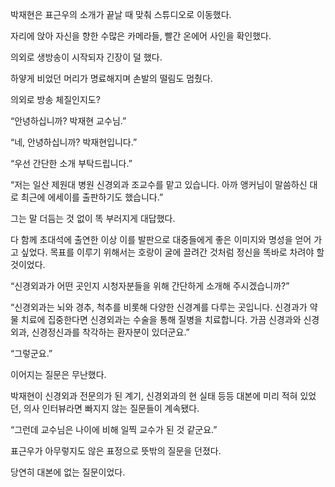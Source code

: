 박재현은 표근우의 소개가 끝날 때 맞춰 스튜디오로 이동했다.

자리에 앉아 자신을 향한 수많은 카메라들, 빨간 온에어 사인을 확인했다.

의외로 생방송이 시작되자 긴장이 덜 했다.

하얗게 비었던 머리가 명료해지며 손발의 떨림도 멈췄다.

의외로 방송 체질인지도?

“안녕하십니까? 박재현 교수님.”

“네, 안녕하십니까? 박재현입니다.”

“우선 간단한 소개 부탁드립니다.”

“저는 일산 제원대 병원 신경외과 조교수를 맡고 있습니다. 아까 앵커님이 말씀하신 대로 최근에 에세이를 출판하기도 했습니다.”

그는 말 더듬는 것 없이 똑 부러지게 대답했다.

다 함께 초대석에 출연한 이상 이를 발판으로 대중들에게 좋은 이미지와 명성을 얻어 가고 싶었다. 목표를 이루기 위해서는 호랑이 굴에 끌려간 것처럼 정신을 똑바로 차려야 할 것이었다.

“신경외과가 어떤 곳인지 시청자분들을 위해 간단하게 소개해 주시겠습니까?”

“신경외과는 뇌와 경추, 척추를 비롯해 다양한 신경계를 다루는 곳입니다. 신경과가 약물 치료에 집중한다면 신경외과는 수술을 통해 질병을 치료합니다. 가끔 신경과와 신경외과, 신경정신과를 착각하는 환자분이 있더군요.”

“그렇군요.”

이어지는 질문은 무난했다.

박재현이 신경외과 전문의가 된 계기, 신경외과의 현 실태 등등 대본에 미리 적혀 있었던, 의사 인터뷰라면 빠지지 않는 질문들이 계속됐다.

“그런데 교수님은 나이에 비해 일찍 교수가 된 것 같군요.”

표근우가 아무렇지도 않은 표정으로 뜻밖의 질문을 던졌다.

당연히 대본에 없는 질문이었다.